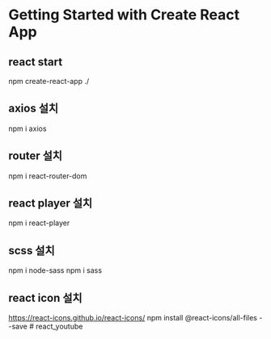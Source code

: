 # Getting Started with Create React App

## react start

npm create-react-app ./

## axios 설치

npm i axios

## router 설치

npm i react-router-dom

## react player 설치

npm i react-player

## scss 설치

npm i node-sass
npm i sass

## react icon 설치

https://react-icons.github.io/react-icons/
npm install @react-icons/all-files --save
#   r e a c t _ y o u t u b e  
 